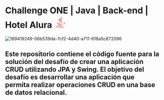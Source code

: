 # Challenge ONE | Java | Back-end | Hotel Alura  <img src="https://raw.githubusercontent.com/devicons/devicon/master/icons/java/java-plain.svg" alt="Java Logo" width="40px">

![189419249-06b539da-7cf2-4d40-a711-618a5c872096](https://github.com/Davidfi34/hotel/assets/46968835/255cab14-49e7-4f4b-9f6c-118a0963d4bd)

## Este repositorio contiene el código fuente para la solución del desafío de crear una aplicación CRUD utilizando JPA y Swing. El objetivo del desafío es desarrollar una aplicación que permita realizar operaciones CRUD en una base de datos relacional.

